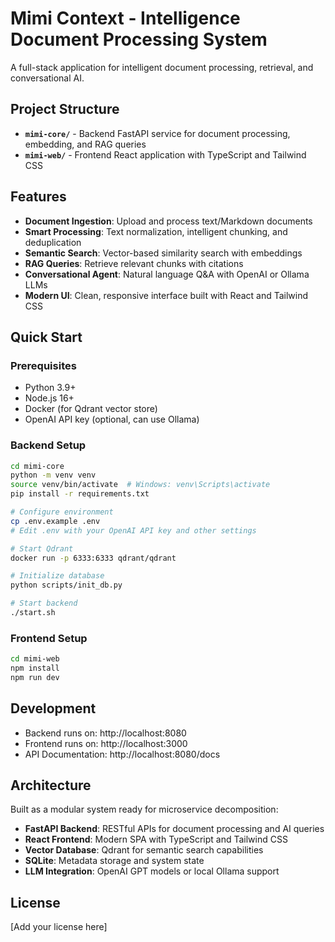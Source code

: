 # Mimi Context - Intelligence Document Processing System

A full-stack application for intelligent document processing, retrieval, and conversational AI.

## Project Structure

- **`mimi-core/`** - Backend FastAPI service for document processing, embedding, and RAG queries
- **`mimi-web/`** - Frontend React application with TypeScript and Tailwind CSS

## Features

- **Document Ingestion**: Upload and process text/Markdown documents
- **Smart Processing**: Text normalization, intelligent chunking, and deduplication
- **Semantic Search**: Vector-based similarity search with embeddings  
- **RAG Queries**: Retrieve relevant chunks with citations
- **Conversational Agent**: Natural language Q&A with OpenAI or Ollama LLMs
- **Modern UI**: Clean, responsive interface built with React and Tailwind CSS

## Quick Start

### Prerequisites

- Python 3.9+
- Node.js 16+
- Docker (for Qdrant vector store)
- OpenAI API key (optional, can use Ollama)

### Backend Setup

```bash
cd mimi-core
python -m venv venv
source venv/bin/activate  # Windows: venv\Scripts\activate
pip install -r requirements.txt

# Configure environment
cp .env.example .env
# Edit .env with your OpenAI API key and other settings

# Start Qdrant
docker run -p 6333:6333 qdrant/qdrant

# Initialize database
python scripts/init_db.py

# Start backend
./start.sh
```

### Frontend Setup

```bash
cd mimi-web
npm install
npm run dev
```

## Development

- Backend runs on: http://localhost:8080
- Frontend runs on: http://localhost:3000
- API Documentation: http://localhost:8080/docs

## Architecture

Built as a modular system ready for microservice decomposition:

- **FastAPI Backend**: RESTful APIs for document processing and AI queries
- **React Frontend**: Modern SPA with TypeScript and Tailwind CSS
- **Vector Database**: Qdrant for semantic search capabilities
- **SQLite**: Metadata storage and system state
- **LLM Integration**: OpenAI GPT models or local Ollama support

## License

[Add your license here]